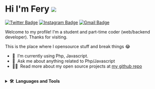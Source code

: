# Hi I'm Fery <img src="https://media.giphy.com/media/hvRJCLFzcasrR4ia7z/giphy.gif" width="5%">

[![Twitter Badge](https://img.shields.io/badge/-@FeryLeonardo12-1ca0f1?style=flat&labelColor=1ca0f1&logo=twitter&logoColor=white&link=https://twitter.com/FeryLeonardo12)](https://twitter.com/FeryLeonardo12)
[![Instagram Badge](https://img.shields.io/badge/-@feryleonardo_12-purple?style=flat&logo=instagram&logoColor=white&link=https://instagram.com/feryleonardo_12/)](https://instagram.com/feryleonardo_12)
[![Gmail Badge](https://img.shields.io/badge/-muhammadhabibfery-c14438?style=flat&logo=Gmail&logoColor=white&link=mailto:muhammadhabibfery@gmail.com)](mailto:muhammadhabibfery@gmail.com)

Welcome to my profile! I'm a student and part-time coder (web/backend developer). Thanks for visiting.


This is the place where I opensource stuff and break things :joy:

- 🌱 &nbsp;I’m currently using Php, Javascript.
- 💬 &nbsp;Ask me about anything related to Php/Javascript
- 👨‍💻 &nbsp;Read more about my open source projects at [my github repo](https://github.com/muhammadhabibfery?tab=repositories)
<br>

<details>
    <summary><b>🛠️&nbsp;&nbsp;Languages&nbsp;and&nbsp;Tools</b></summary>
    <br/>
    <p align="left">
        <a href="https://www.php.net" target="_blank">
            <img src="https://raw.githubusercontent.com/devicons/devicon/master/icons/php/php-original.svg" alt="php" width="40" height="40"/>
        </a>
        <a href="https://www.laravel.com" target="_blank">
            <img src="https://raw.githubusercontent.com/devicons/devicon/master/icons/laravel/laravel-plain-wordmark.svg" alt="laravel" width="40" height="40"/>
        </a>
        <a href="https://laravel-livewire.com/" target="_blank">
            <img src="https://avatars.githubusercontent.com/u/51960834?s=100" alt="laravel livewire" width="40" height="40"/>
        </a>
        <a href="https://developer.mozilla.org/en-US/docs/Web/JavaScript" target="_blank">
            <img src="https://raw.githubusercontent.com/devicons/devicon/master/icons/javascript/javascript-original.svg" alt="javascript" width="40" height="40"/>
        </a>
        <a href="https://alpinejs.dev/" target="_blank">
            <img src="https://alpinejs.dev/alpine_long.svg" alt="alpine.js" width="45" height="45"/>
        </a>
        <a href="https://www.mysql.com/" target="_blank">
            <img src="https://raw.githubusercontent.com/devicons/devicon/master/icons/mysql/mysql-original-wordmark.svg" alt="mysql" width="40" height="40"/>
        </a>
        <a href="https://www.sqlite.org/" target="_blank">
            <img src="https://www.vectorlogo.zone/logos/sqlite/sqlite-icon.svg" alt="sqlite" width="40" height="40"/>
        </a>
        <a href="https://www.nginx.com" target="_blank">
            <img src="https://raw.githubusercontent.com/devicons/devicon/master/icons/nginx/nginx-original.svg" alt="nginx" width="40" height="40"/>
        </a>
        <a href="https://git-scm.com/" target="_blank">
            <img src="https://www.vectorlogo.zone/logos/git-scm/git-scm-icon.svg" alt="git" width="40" height="40"/>
        </a>
        <a href="https://github.com/" target="_blank">
            <img src="https://raw.githubusercontent.com/devicons/devicon/master/icons/github/github-original.svg" alt="github" width="40" height="40"/>
        </a>
        <a href="https://www.w3.org/html/" target="_blank">
            <img src="https://raw.githubusercontent.com/devicons/devicon/master/icons/html5/html5-original-wordmark.svg" alt="html5" width="40" height="40"/>
        </a>
        <a href="https://www.w3schools.com/css/" target="_blank">
            <img src="https://raw.githubusercontent.com/devicons/devicon/master/icons/css3/css3-original-wordmark.svg" alt="css3" width="40" height="40"/>
        </a>
        <a href="https://tailwindcss.com/" target="_blank">
            <img src="https://raw.githubusercontent.com/devicons/devicon/master/icons/tailwindcss/tailwindcss-original-wordmark.svg" alt="tailwind" width="45" height="45"/>
        </a>
        <a href="https://getbootstrap.com" target="_blank">
            <img src="https://raw.githubusercontent.com/devicons/devicon/master/icons/bootstrap/bootstrap-plain-wordmark.svg" alt="bootstrap" width="40" height="40"/>
        </a>
        <a href="https://postman.com" target="_blank">
            <img src="https://www.vectorlogo.zone/logos/getpostman/getpostman-icon.svg" alt="postman" width="40" height="40"/>
        </a>
        <a href="https://code.visualstudio.com/" target="_blank">
            <img src="https://raw.githubusercontent.com/devicons/devicon/master/icons/vscode/vscode-original.svg" alt="vscode" width="40" height="40"/>
        </a>
    </p>
</details>
